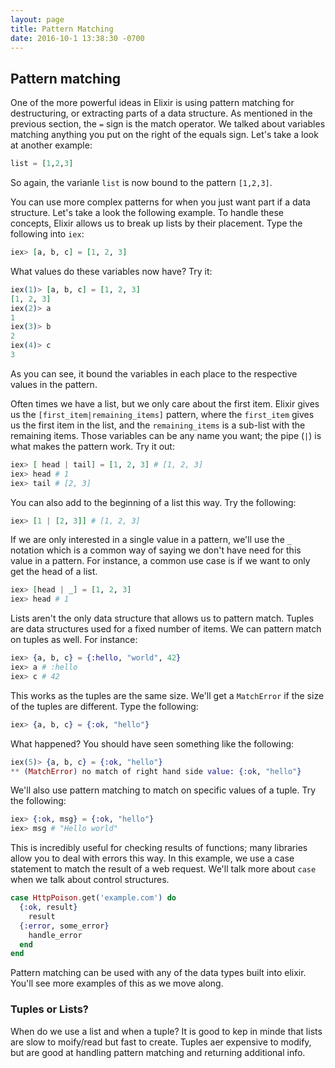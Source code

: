 ```yaml
---
layout: page
title: Pattern Matching
date: 2016-10-1 13:38:30 -0700
---
```



## Pattern matching

One of the more powerful ideas in Elixir is using pattern matching for destructuring, or extracting parts of a data structure. As mentioned in the previous section, the `=` sign is the match operator. We talked about variables matching anything you put on the right of the equals sign. Let's take a look at another example:

```elixir
list = [1,2,3]
```
So again, the varianle `list` is now bound to the pattern `[1,2,3]`.

You can use more complex patterns for when you just want part if a data structure. Let's take a look the following example. To handle these concepts, Elixir allows us to break up lists by their placement. Type the following into `iex`:

```elixir
iex> [a, b, c] = [1, 2, 3]
```
What values do these variables now have? Try it:

```elixir
iex(1)> [a, b, c] = [1, 2, 3]
[1, 2, 3]
iex(2)> a
1
iex(3)> b
2
iex(4)> c
3
```

As you can see, it bound the variables in each place to the respective values in the pattern.

Often times we have a list, but we only care about the first item. Elixir gives us the `[first_item|remaining_items]` pattern, where the `first_item` gives us the first item in the list, and the `remaining_items` is a sub-list with the remaining items. Those variables can be any name you want; the pipe (`|`) is what makes the pattern work. Try it out:

```elixir
iex> [ head | tail] = [1, 2, 3] # [1, 2, 3]
iex> head # 1
iex> tail # [2, 3]
```

You can also add to the beginning of a list this way. Try the following:

```elixir
iex> [1 | [2, 3]] # [1, 2, 3]
```

If we are only interested in a single value in a pattern, we'll use the `_` notation which is a common way of saying we don't have need for this value in a pattern. For instance, a common use case is if we want to only get the head of a list.

```elixir
iex> [head | _] = [1, 2, 3]
iex> head # 1
```

Lists aren't the only data structure that allows us to pattern match. Tuples are data structures used for a fixed number of items. We can pattern match on tuples as well. For instance:

```elixir
iex> {a, b, c} = {:hello, "world", 42}
iex> a # :hello
iex> c # 42
```

This works as the tuples are the same size. We'll get a `MatchError` if the size of the tuples are different. Type the following:

```elixir
iex> {a, b, c} = {:ok, "hello"}
```

What happened? You should have seen something like the following:

```elixir
iex(5)> {a, b, c} = {:ok, "hello"}
** (MatchError) no match of right hand side value: {:ok, "hello"}
```

We'll also use pattern matching to match on specific values of a tuple. Try the following:

```elixir
iex> {:ok, msg} = {:ok, "hello"}
iex> msg # "Hello world"
```
This is incredibly useful for checking results of functions; many libraries allow you to deal with errors this way. In this example, we use a case statement to match the result of a web request. We'll talk more about `case` when we talk about control structures.

```elixir
case HttpPoison.get('example.com') do
  {:ok, result}
    result
  {:error, some_error}
    handle_error
  end
end
```

Pattern matching can be used with any of the data types built into elixir. You'll see more examples of this as we move along.

### Tuples or Lists?

When do we use a list and when a tuple? It is good to kep in minde that lists are slow to moify/read but fast to create. Tuples aer expensive to modify, but are good at handling pattern matching and returning additional info.


